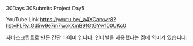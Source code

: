 30Days 30Submits Project
Day5

YouTube Link
https://youtu.be/_a4XCarxwr8?list=PLRv_Gd5w9e7m7wokXmB9fGtGYw100UKc0

자바스크립트로 만든 간단 타이머 입니다.
인터벌을 사용했다는 점에 의미가 있습니다.
